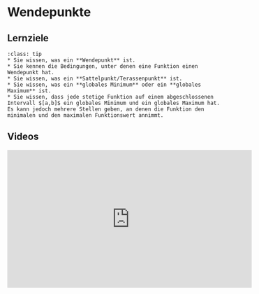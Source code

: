 # Wendepunkte

## Lernziele

```{admonition} Lernziele 
:class: tip
* Sie wissen, was ein **Wendepunkt** ist.
* Sie kennen die Bedingungen, unter denen eine Funktion einen Wendepunkt hat.
* Sie wissen, was ein **Sattelpunkt/Terassenpunkt** ist.
* Sie wissen, was ein **globales Minimum** oder ein **globales Maximum** ist.
* Sie wissen, dass jede stetige Funktion auf einem abgeschlossenen Intervall $[a,b]$ ein globales Minimum und ein globales Maximum hat. Es kann jedoch mehrere Stellen geben, an denen die Funktion den minimalen und den maximalen Funktionswert annimmt.
```

## Videos

<iframe width="560" height="315" src="https://www.youtube.com/embed/lUstL3M42Ec" title="YouTube video player" frameborder="0" allow="accelerometer; autoplay; clipboard-write; encrypted-media; gyroscope; picture-in-picture; web-share" allowfullscreen></iframe>